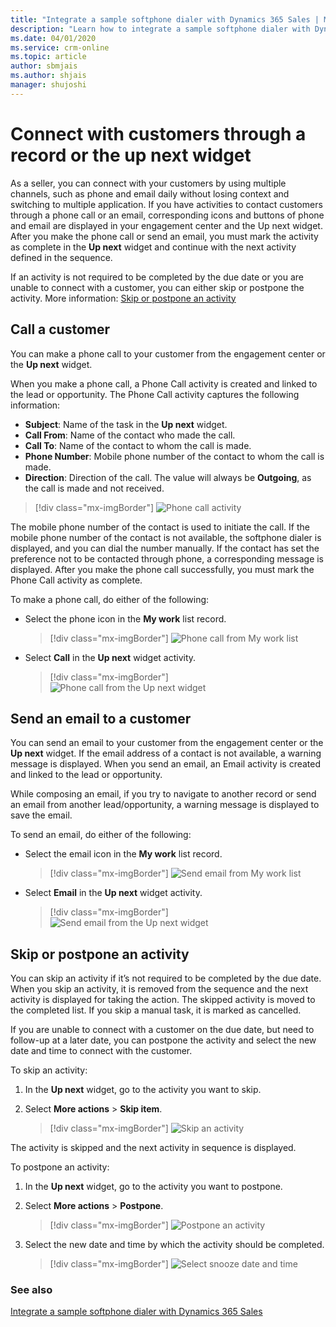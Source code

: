 ```yaml
---
title: "Integrate a sample softphone dialer with Dynamics 365 Sales | MicrosoftDocs"
description: "Learn how to integrate a sample softphone dialer with Dynamics 365 Sales  ."
ms.date: 04/01/2020
ms.service: crm-online
ms.topic: article
author: sbmjais
ms.author: shjais
manager: shujoshi
---
```


# Connect with customers through a record or the up next widget 

As a seller, you can connect with your customers by using multiple channels, such as phone and email daily without losing context and switching to multiple application. If you have activities to contact customers through a phone call or an email, corresponding icons and buttons of phone and email are displayed in your engagement center and the Up next widget. After you make the phone call or send an email, you must mark the activity as complete in the **Up next** widget and continue with the next activity defined in the sequence.

If an activity is not required to be completed by the due date or you are unable to connect with a customer, you can either skip or postpone the activity. More information: [Skip or postpone an activity](#skip-or-postpone-an-activity)

## Call a customer

You can make a phone call to your customer from the engagement center or the **Up next** widget.

When you make a phone call, a Phone Call activity is created and linked to the lead or opportunity. The Phone Call activity captures the following information:

- **Subject**: Name of the task in the **Up next** widget.
- **Call From**: Name of the contact who made the call.
- **Call To**: Name of the contact to whom the call is made.
- **Phone Number**: Mobile phone number of the contact to whom the call is made.
- **Direction**: Direction of the call. The value will always be **Outgoing**, as the call is made and not received.

> [!div class="mx-imgBorder"]
> ![Phone call activity](media/phone-call-activity.png "Phone call activity")

The mobile phone number   of the contact is used to initiate the call. If the mobile phone number of the contact   is not available, the softphone dialer is displayed,   and you can dial the number manually. If the contact has set the preference not to be contacted through phone, a corresponding message is displayed. After you make the phone call successfully, you must mark the Phone Call activity as complete.  

To make a phone call, do either of the following:

- Select the phone icon in the **My work** list record.

    > [!div class="mx-imgBorder"]
    > ![Phone call from My work list](media/my-work-list-call.png "Phone call from My work list")

- Select **Call** in the **Up next** widget activity.

    > [!div class="mx-imgBorder"]
    > ![Phone call from the Up next widget](media/up-next-widget-call.png "Phone call from the Up next widget")

## Send an email to a customer

You can send an email to your customer from the engagement center or the **Up next** widget. If the email address of a contact is not available, a warning message is displayed. When you send an email, an Email activity is created and linked to the lead or opportunity.

While composing an email, if you try to navigate to another record or send an email from another lead/opportunity, a warning message is displayed to save the email. 

To send an email, do either of the following:

- Select the email icon in the **My work** list record.

    > [!div class="mx-imgBorder"]
    > ![Send email from My work list](media/my-work-list-email.png "Send email from My work list")

- Select **Email** in the **Up next** widget activity.

    > [!div class="mx-imgBorder"]
    > ![Send email from the Up next widget](media/up-next-widget-email.png "Send email from the Up next widget")

## Skip or postpone an activity

You can skip an activity if it’s not required to be completed by the due date. When you skip an activity, it is removed from the sequence and the next activity is displayed for taking the action. The skipped activity is moved to the completed list. If you skip a manual task, it is marked as cancelled.

If you are unable to connect with a customer on the due date, but need to follow-up at a later date, you can postpone the activity and select the new date and time to connect with the customer.

To skip an activity:

1.	In the **Up next** widget, go to the activity you want to skip.

2.	Select **More actions** > **Skip item**.

    > [!div class="mx-imgBorder"]
    > ![Skip an activity](media/skip-activity.png "Skip an activity")

The activity is skipped and the next activity in sequence is displayed.

To postpone an activity:

1.	In the **Up next** widget, go to the activity you want to postpone.

2.	Select **More actions** > **Postpone**.

    > [!div class="mx-imgBorder"]
    > ![Postpone an activity](media/postpone-activity.png "Postpone an activity")

3.	Select the new date and time by which the activity should be completed.

    > [!div class="mx-imgBorder"]
    > ![Select snooze date and time](media/snooze-time.png "Select snooze date and time")

### See also

[Integrate a sample softphone dialer with Dynamics 365 Sales](integrate-sample-softphone.md)